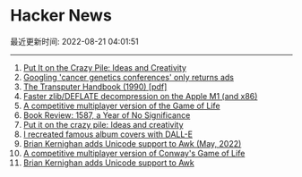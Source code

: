 # Hacker News

最近更新时间: 2022-08-21 04:01:51

--- 
1. [Put It on the Crazy Pile: Ideas and Creativity](https://bastian.rieck.me/blog/posts/2022/crazy_pile/) 
2. [Googling 'cancer genetics conferences' only returns ads](https://www.google.com/search?q=cancer+genetics+conferences&oq=cancer+genetics+conferences&aqs=chrome..69i57j0i512j0i22i30l3j69i60l3.319j0j1&sourceid=chrome&ie=UTF-8) 
3. [The Transputer Handbook (1990) [pdf]](http://www.transputer.net/iset/isbn-013929134-2/tthb.pdf) 
4. [Faster zlib/DEFLATE decompression on the Apple M1 (and x86)](https://dougallj.wordpress.com/2022/08/20/faster-zlib-deflate-decompression-on-the-apple-m1-and-x86/) 
5. [A competitive multiplayer version of the Game of Life](http://lifecompetes.com) 
6. [Book Review: 1587, a Year of No Significance](https://astralcodexten.substack.com/p/your-book-review-1587-a-year-of-no) 
7. [Put it on the crazy pile: Ideas and creativity](https://bastian.rieck.me/blog/posts/2022/crazy_pile/) 
8. [I recreated famous album covers with DALL-E](https://lucytalksdata.com/i-receated-famous-album-covers-with-dalle/) 
9. [Brian Kernighan adds Unicode support to Awk (May, 2022)](https://github.com/onetrueawk/awk/commit/9ebe940cf3c652b0e373634d2aa4a00b8395b636) 
10. [A competitive multiplayer version of Conway's Game of Life](http://lifecompetes.com) 
11. [Brian Kernighan adds Unicode support to Awk](https://github.com/onetrueawk/awk/commit/9ebe940cf3c652b0e373634d2aa4a00b8395b636) 
